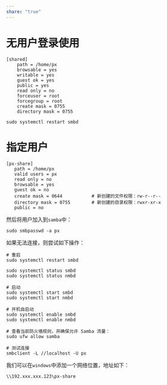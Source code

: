 ```yaml
---
share: "true"
---
```

# 无用户登录使用
```shell
[shared] 
	path = /home/px
	browsable = yes 
	writable = yes 
	guest ok = yes 
	public = yes
	read only = no 
	forceuser = root 
	forcegroup = root
	create mask = 0755 
	directory mask = 0755
```
```shell
sudo systemctl restart smbd
```

# 指定用户
```shell
[px-share]
   path = /home/px
   valid users = px
   read only = no
   browsable = yes
   guest ok = no
   create mask = 0644           # 新创建的文件权限：rw-r--r--
   directory mask = 0755        # 新创建的目录权限：rwxr-xr-x
   public = no
```
然后将用户加入到`samba`中：
```shell
sudo smbpasswd -a px
```
如果无法连接，则尝试如下操作：
```shell
# 重启
sudo systemctl restart smbd

sudo systemctl status smbd
sudo systemctl status nmbd

# 启动
sudo systemctl start smbd
sudo systemctl start nmbd

# 开机自启动
sudo systemctl enable smbd
sudo systemctl enable nmbd

# 查看当前防火墙规则，并确保允许 Samba 流量：
sudo ufw allow samba

# 测试连接
smbclient -L //localhost -U px
```
我们可以在`windows`中添加一个网络位置，地址如下：
```shell
\\192.xxx.xxx.123\px-share
```